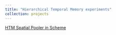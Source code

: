 ```yaml
---
title: "Hierarchical Temporal Memory experiments"
collection: projects
---
```


[HTM Spatial Pooler in Scheme](https://github.com/rogerturner/HTM-scheme)
